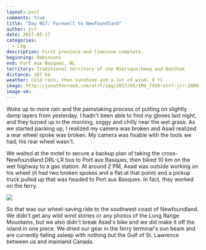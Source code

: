 ```yaml
---
layout: post
comments: true
title: "Day 017: Farewell to Newfoundland"
author: jcr
date: 2017-05-17
categories:
  - Log
description: First province and timezone complete.
beginning: Robinsons
end: Port aux Basques, NL
territory: Traditional territory of the Mi&rsquo;kmaq and Beothuk
distance: 107 km
weather: Cold rain, then sunshine and a lot of wind, 9 ºC
image: http://jonathonreed.com/atrf/img/2017/05/IMG_7930-atrf-jcr-2000-web.jpg
image-sm:
---
```


Woke up to more rain and the painstaking process of putting on slightly damp layers from yesterday. I hadn't been able to find my gloves last night, and they turned up in the morning, soggy and chilly near the wet grass. As we started packing up, I realized my camera was broken and Asad realized a rear wheel spoke was broken. My camera was fixable with the tools we had; his rear wheel wasn't.

We waited at the motel to secure a backup plan of taking the cross-Newfoundland DRL-LR bus to Port aux Basques, then biked 10 km on the wet highway to a gas station. At around 2 PM, Asad was outside working on his wheel (it had two broken spokes and a flat at that point) and a pickup truck pulled up that was headed to Port aux Basques. In fact, they worked on the ferry.

<img src="http://jonathonreed.com/atrf/img/2017/05/IMG_7927-atrf-ac-2000-web.jpg">

So that was our wheel-saving ride to the southwest coast of Newfoundland. We didn't get any wild wind stories or any photos of the Long Range Mountains, but we also didn't break Asad's bike and we did make it off the island in one piece. We dried our gear in the ferry terminal's sun beam and are currently falling asleep with nothing but the Gulf of St. Lawrence between us and mainland Canada.